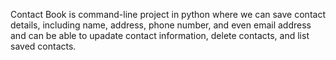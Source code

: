 Contact Book is command-line project in python where we can save contact details, including name, address, phone number, and even email address and can be able to upadate contact information, delete contacts, and list saved contacts.
